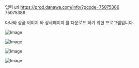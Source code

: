 입력 url 
https://prod.danawa.com/info/?pcode=75075386 <br>
75075386 <br>
 

다나와 상품 이미지 와 상세페이지 를 다운로드 하기 위한 프로그램입니다. 


![Image](https://github.com/user-attachments/assets/a6029776-48e6-47c8-9c20-32aadfde9b6e)

![Image](https://github.com/user-attachments/assets/f6d7f553-61f1-4823-9884-ff1c1bde1c11)

![Image](https://github.com/user-attachments/assets/a897df97-418d-4c58-8277-10490251e72a)

![Image](https://github.com/user-attachments/assets/81c7bef0-3418-47d2-8936-61a642781dfe)

